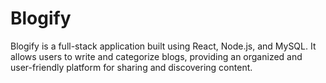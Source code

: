 # Blogify
Blogify is a full-stack application built using React, Node.js, and MySQL. It allows users to write and categorize blogs, providing an organized and user-friendly platform for sharing and discovering content.
